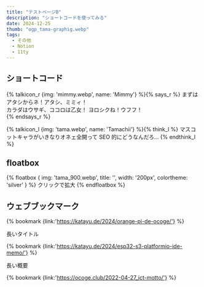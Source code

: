 ```yaml
---
title: "テストページB"
description: "ショートコードを使ってみる"
date: 2024-12-25
thumb: "ogp_tama-graphig.webp"
tags: 
  - その他
  - Notion
  - 11ty
---
```


## ショートコード


{% talkicon_r {img: 'mimmy.webp', name: 'Mimmy'} %}{% says_r %}
まずはアタシからネ！アタシ、ミミィ！  
カラダはウサギ、ココロは乙女！
ヨロシクね！ウフフ！  
{% endsays_r %}


{% talkicon_l {img: 'tama.webp', name: 'Tamachii'} %}{% think_l %}
マスコットキャラがいきなりオネェ全開って SEO 的にどうなんだろ…
{% endthink_l %}


## floatbox


{% floatbox {
    img: 'tama_900.webp',
    title: '',
    width: '200px',
    colortheme: 'silver'
  } %}
  <i class="fa-solid fa-magnifying-glass"></i> クリックで拡大
  {% endfloatbox %}


## ウェブブックマーク


{% bookmark {link:'https://katayu.de/2024/orange-pi-de-ocoge/'} %}


長いタイトル


{% bookmark {link:'https://katayu.de/2024/esp32-s3-platformio-ide-memo/'} %}


長い概要


{% bookmark {link:'https://ocoge.club/2022-04-27_ict-motto/'} %}

